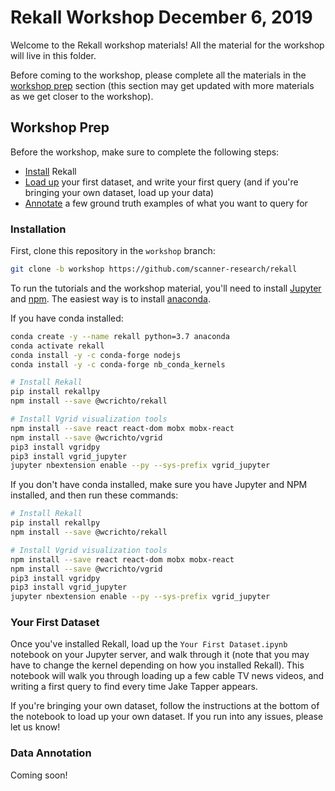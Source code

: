 # Rekall Workshop December 6, 2019

Welcome to the Rekall workshop materials! All the material for the workshop
will live in this folder.

Before coming to the workshop, please complete all the materials in the
[workshop prep](#workshop-prep) section (this section may get updated with more
materials as we get closer to the workshop).

## Workshop Prep

Before the workshop, make sure to complete the following steps:

* [Install](#installation) Rekall
* [Load up](#your-first-dataset) your first dataset, and write your first
query (and if you're bringing your own dataset, load up your data)
* [Annotate](#data-annotation) a few ground truth examples of what you want to
query for

### Installation

First, clone this repository in the `workshop` branch:
```bash
git clone -b workshop https://github.com/scanner-research/rekall
```

To run the tutorials and the workshop material, you'll need to install
[Jupyter](https://jupyter.org/install) and [npm](https://www.npmjs.com/).
The easiest way is to install
[anaconda](https://www.anaconda.com/distribution/).

If you have conda installed:
```bash
conda create -y --name rekall python=3.7 anaconda
conda activate rekall
conda install -y -c conda-forge nodejs
conda install -y -c conda-forge nb_conda_kernels

# Install Rekall
pip install rekallpy
npm install --save @wcrichto/rekall

# Install Vgrid visualization tools
npm install --save react react-dom mobx mobx-react
npm install --save @wcrichto/vgrid
pip3 install vgridpy
pip3 install vgrid_jupyter
jupyter nbextension enable --py --sys-prefix vgrid_jupyter
```

If you don't have conda installed, make sure you have Jupyter and NPM
installed, and then run these commands:
```bash
# Install Rekall
pip install rekallpy
npm install --save @wcrichto/rekall

# Install Vgrid visualization tools
npm install --save react react-dom mobx mobx-react
npm install --save @wcrichto/vgrid
pip3 install vgridpy
pip3 install vgrid_jupyter
jupyter nbextension enable --py --sys-prefix vgrid_jupyter
```

### Your First Dataset
Once you've installed Rekall, load up the `Your First Dataset.ipynb` notebook
on your Jupyter server, and walk through it (note that you may have to change
the kernel depending on how you installed Rekall).
This notebook will walk you through loading up a few cable TV news videos, and
writing a first query to find every time Jake Tapper appears.

If you're bringing your own dataset, follow the instructions at the bottom of
the notebook to load up your own dataset.
If you run into any issues, please let us know!

### Data Annotation

Coming soon!
